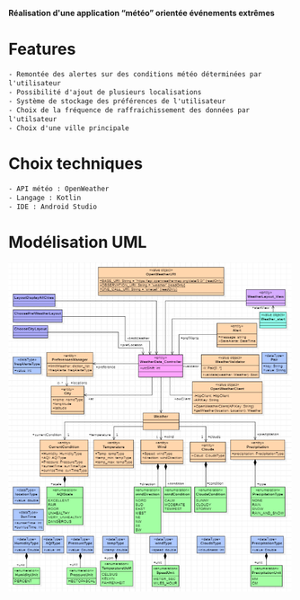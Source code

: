 __Réalisation d'une application “météo” orientée événements extrêmes__

# Features
    - Remontée des alertes sur des conditions météo déterminées par l'utilisateur
    - Possibilité d'ajout de plusieurs localisations
    - Système de stockage des préférences de l'utilisateur
    - Choix de la fréquence de raffraichissement des données par l'utilsateur
    - Choix d'une ville principale


# Choix techniques
    - API météo : OpenWeather
    - Langage : Kotlin
    - IDE : Android Studio

# Modélisation UML
![Weather](img/UMLWeather_Patrice_Samir_Mehdi.png) 
